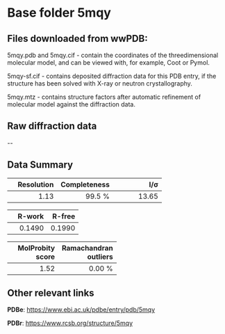 # Base folder 5mqy

## Files downloaded from wwPDB:

5mqy.pdb and 5mqy.cif - contain the coordinates of the threedimensional molecular model, and can be viewed with, for example, Coot or Pymol.

5mqy-sf.cif - contains deposited diffraction data for this PDB entry, if the structure has been solved with X-ray or neutron crystallography.

5mqy.mtz - contains structure factors after automatic refinement of molecular model against the diffraction data.

## Raw diffraction data

--<br> 

## Data Summary
|   | Resolution | Completeness| I/$\boldsymbol{\sigma}$ |
|---|-------------:|----------------:|--------------:|
|   |1.13|99.5  %|<img width=50/>13.65|

|   | **R-work**| **R-free**   
|---|-------------:|----------------:|           
||0.1490|0.1990|

|   |**MolProbity<br>score**| **Ramachandran<br>outliers** 
|---|-------------:|----------------:|
||1.52|0.00 %|

## Other relevant links 
**PDBe**:  https://www.ebi.ac.uk/pdbe/entry/pdb/5mqy
 
**PDBr**: https://www.rcsb.org/structure/5mqy 


